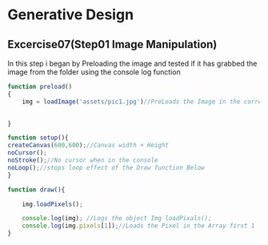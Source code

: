 # Generative Design
## Excercise07(Step01 Image Manipulation)

In this step i began by Preloading the image and tested if it has grabbed the image from the folder using the console log function

```js
function preload()
{
    img = loadImage('assets/pic1.jpg')//PreLoads the Image in the correct Directory

 
}

function setup(){
createCanvas(600,600);//Canvas width + Height
noCursor();
noStroke();//No cursor when in the console
noLoop();//stops loop effect of the Draw function Below
}

function draw(){

    img.loadPixels();

    console.log(img); //Logs the object Img loadPixals();
    console.log(img.pixels[1]);//Loads the Pixel in the Array first 1
}


```

